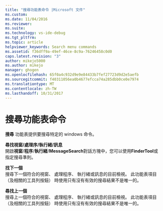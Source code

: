 ```yaml
---
title: "搜尋功能表命令 |Microsoft 文件"
ms.custom: 
ms.date: 11/04/2016
ms.reviewer: 
ms.suite: 
ms.technology: vs-ide-debug
ms.tgt_pltfrm: 
ms.topic: article
helpviewer_keywords: Search menu commands
ms.assetid: f36dff9a-49ef-46ce-8c9a-76246458c0d0
caps.latest.revision: "3"
author: mikejo5000
ms.author: mikejo
manager: ghogen
ms.openlocfilehash: 65f0a4c932d9e9e84433b7fef27723d9d2e5aefb
ms.sourcegitcommit: f40311056ea0b4677efcca74a285dbb0ce0e7974
ms.translationtype: MT
ms.contentlocale: zh-TW
ms.lasthandoff: 10/31/2017
---
```

# <a name="search-menu-commands"></a>搜尋功能表命令
**搜尋** 功能表提供要搜尋特定的 windows 命令。  
  
 **尋找視窗/處理序/執行緒/訊息**  
 開啟**視窗**/**程序**/**執行緒**/**MessageSearch**對話方塊中，您可以使用**FinderTool**或指定搜尋準則。  
  
 **找下一個**  
 搜尋下一個符合的視窗、 處理程序、 執行緒或訊息的目前檢視。 此功能表項目 （及相關的工具列按鈕） 時使用只有沒有有效的搜尋結果不是唯一的。  
  
 **尋找上一個**  
 搜尋上一個符合的視窗、 處理程序、 執行緒或訊息的目前檢視。 此功能表項目 （及相關的工具列按鈕） 時使用只有沒有有效的搜尋結果不是唯一的。